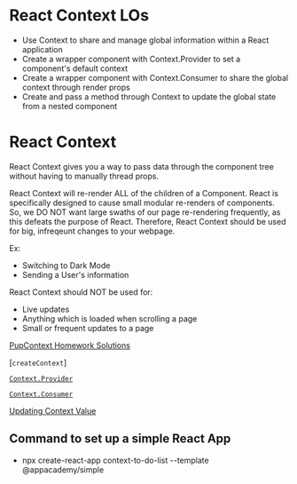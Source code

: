 # React Context LOs

* Use Context to share and manage global information within a React application
* Create a wrapper component with Context.Provider to set a component's default context
* Create a wrapper component with Context.Consumer to share the global context through render props
* Create and pass a method through Context to update the global state from a nested component



# React Context

React Context gives you a way to pass data through the component tree without having to manually thread props. 

React Context will re-render ALL of the children of a Component.
React is specifically designed to cause small modular re-renders of components.
So, we DO NOT want large swaths of our page re-rendering frequently, as this defeats the purpose of React.
Therefore, React Context should be used for big, infreqeunt changes to your webpage.

Ex:
* Switching to Dark Mode
* Sending a User's information

React Context should NOT be used for:
* Live updates
* Anything which is loaded when scrolling a page
* Small or frequent updates to a page

[PupContext Homework Solutions]

[`createContext`]

[`Context.Provider`]

[`Context.Consumer`]

[Updating Context Value]



## Command to set up a simple React App

* npx create-react-app context-to-do-list --template @appacademy/simple

[PupContext Homework Solutions]: ./react-redux-context-solution

[`React.createContext`]: ./creatingContext.md

[`Context.Provider`]: ./contextProvider.md

[`Context.Consumer`]: ./contextConsumer.md

[Updating Context Value]: ./updatingContext.md